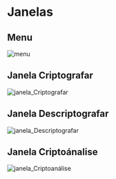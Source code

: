 # Janelas

## Menu

![menu](https://user-images.githubusercontent.com/79456742/189545766-1b79ddbf-9ac1-40fe-ac42-e1d916581160.png)

## Janela Criptografar

![janela_Criptografar](https://user-images.githubusercontent.com/79456742/189545868-cbb866a7-2f20-4dd7-98e5-498f022db01d.png)

## Janela Descriptografar

![janela_Descriptografar](https://user-images.githubusercontent.com/79456742/189545948-a65c7662-2e57-4b9c-87bf-1c5455844acb.png)

## Janela Criptoánalise

![janela_Criptoanálise](https://user-images.githubusercontent.com/79456742/189545992-0a92c1fb-8f43-4e15-be8b-29fc75bdc074.png)
